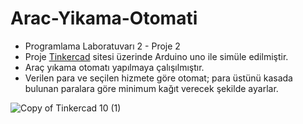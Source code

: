# Arac-Yikama-Otomati
- Programlama Laboratuvarı 2 - Proje 2 
- Proje [Tinkercad](https://www.tinkercad.com/) sitesi üzerinde Arduino uno ile simüle edilmiştir.
- Araç yıkama otomatı yapılmaya çalışılmıştır.
- Verilen para ve seçilen hizmete göre otomat; para üstünü kasada bulunan paralara göre minimum kağıt verecek şekilde ayarlar.

![Copy of Tinkercad 10 (1)](https://user-images.githubusercontent.com/86842336/166301405-028d1c22-2711-46b4-b967-61fe8f6823cc.png)
